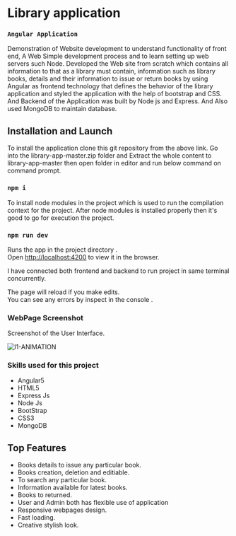 # Library application

### `Angular Application`

Demonstration of Website development to understand functionality of front end, A Web Simple development process and to learn setting up web servers such Node. Developed the Web site from scratch which contains all information to that as a library must contain, information such as library books, details and their information to issue or return books by using Angular as frontend  technology that defines the behavior of the library application and styled the application with the help of bootstrap and CSS. And Backend of the Application was built by Node js and Express. And Also used MongoDB to maintain database.

## Installation and Launch

To install the application clone this git repository from the above link.
Go into the library-app-master.zip folder and Extract the whole content to library-app-master then open folder in editor and run below command on command prompt.

### `npm i`

To install node modules in the project which is used to run the compilation context for the project. After node modules is installed properly then it's good to go for execution the project.

### `npm run dev`

Runs the app in the project directory .<br />
Open [http://localhost:4200](http://localhost:4200) to view it in the browser.

I have connected both frontend and backend to run project in same terminal concurrently.

The page will reload if you make edits.<br />
You can see any errors by inspect in the console .

### WebPage Screenshot
Screenshot of the User Interface.


![l1-ANIMATION](https://user-images.githubusercontent.com/52202834/91639708-25b56580-ea36-11ea-8a6d-a210e93ff0ff.gif)

### Skills used for this project

* Angular5
* HTML5
* Express Js
* Node Js
* BootStrap
* CSS3
* MongoDB

## Top Features
* Books details to issue any particular book.
* Books creation, deletion and editiable.
* To search any particular book.
* Information available for latest books.
* Books to returned.
* User and Admin both has flexible use of application
* Responsive webpages design.        
* Fast loading.
* Creative stylish look.
